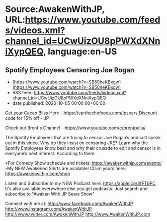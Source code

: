 # Source:AwakenWithJP, URL:https://www.youtube.com/feeds/videos.xml?channel_id=UCwUizOU8pPWXdXNniXypQEQ, language:en-US

## Spotify Employees Censoring Joe Rogan
 - [https://www.youtube.com/watch?v=SB50heKBxgw](https://www.youtube.com/watch?v=SB50heKBxgw)
 - RSS feed: https://www.youtube.com/feeds/videos.xml?channel_id=UCwUizOU8pPWXdXNniXypQEQ
 - date published: 2020-10-05 00:00:00+00:00

Get your Cacao Bliss Here - https://earthechofoods.com/jpsears
Discount code for 15% off  - JP 

Check out Brent's Channel - https://www.youtube.com/c/brentpella/

The Spotify Employees that are trying to censor Joe Rogan’s podcast speak out in this video. Why do they insist on censoring JRE? Learn why the Spotify Employees know best and why their crusade to edit and censor is in everyone’s best interest. According to them.

*For Comedy Show schedule and tickets: https://awakenwithjp.com/events/
-My NEW Awakened Shirts are available! Claim yours here: https://awakenwithjp.com/shop

Listen and Subscribe to my NEW Podcast here: 
https://apple.co/3fFTbPC
It's also available everywhere else you get podcasts. Just search and subscribe to "Awaken With JP Sears Show"

Connect with me at: 
http://www.facebook.com/AwakenWithJP
http://www.Instagram.com/AwakenWithJP
http://www.twitter.com/AwakenWithJP
http://www.AwakenWithJP.com

